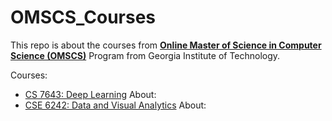 # OMSCS_Courses

This repo is about the courses from [**Online Master of Science in Computer Science (OMSCS)**](https://omscs.gatech.edu/home) Program from Georgia Institute of Technology.

Courses:
- [CS 7643: Deep Learning](https://github.com/ycheng22/OMSCS_Courses/tree/main/CS%207643%20Deep%20Learning)
  About: 
- [CSE 6242: Data and Visual Analytics](https://github.com/ycheng22/OMSCS_Courses/tree/main/CSE%206242%20Data%20and%20Visual%20Analytics)
  About: 
